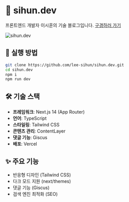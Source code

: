 # 💫 sihun.dev

프론트엔드 개발자 이시훈의 기술 블로그입니다. [구경하러 가기](https://sihun.dev/blog)

![sihun.dev](https://i.postimg.cc/CxTxyj2S/2024-06-19-9-25-51.png)

## 🚀 실행 방법

```bash
git clone https://github.com/lee-sihun/sihun.dev.git
cd sihun.dev
npm i
npm run dev
```

## 🛠 기술 스택

- **프레임워크**: Next.js 14 (App Router)
- **언어**: TypeScript
- **스타일링**: Tailwind CSS
- **콘텐츠 관리**: ContentLayer
- **댓글 기능**: Giscus
- **배포**: Vercel

## ✨ 주요 기능

- 반응형 디자인 (Tailwind CSS)
- 다크 모드 지원 (next/themes)
- 댓글 기능 (Giscus)
- 검색 엔진 최적화 (SEO)

